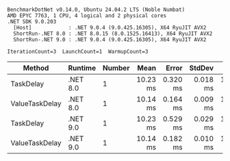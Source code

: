 ```

BenchmarkDotNet v0.14.0, Ubuntu 24.04.2 LTS (Noble Numbat)
AMD EPYC 7763, 1 CPU, 4 logical and 2 physical cores
.NET SDK 9.0.203
  [Host]            : .NET 9.0.4 (9.0.425.16305), X64 RyuJIT AVX2
  ShortRun-.NET 8.0 : .NET 8.0.15 (8.0.1525.16413), X64 RyuJIT AVX2
  ShortRun-.NET 9.0 : .NET 9.0.4 (9.0.425.16305), X64 RyuJIT AVX2

IterationCount=3  LaunchCount=1  WarmupCount=3  

```
| Method         | Runtime  | Number | Mean     | Error    | StdDev   | Min      | Max      | Allocated |
|--------------- |--------- |------- |---------:|---------:|---------:|---------:|---------:|----------:|
| TaskDelay      | .NET 8.0 | 1      | 10.23 ms | 0.320 ms | 0.018 ms | 10.22 ms | 10.25 ms |     352 B |
| ValueTaskDelay | .NET 8.0 | 1      | 10.14 ms | 0.164 ms | 0.009 ms | 10.13 ms | 10.15 ms |     128 B |
| TaskDelay      | .NET 9.0 | 1      | 10.23 ms | 0.529 ms | 0.029 ms | 10.20 ms | 10.26 ms |     352 B |
| ValueTaskDelay | .NET 9.0 | 1      | 10.14 ms | 0.182 ms | 0.010 ms | 10.13 ms | 10.14 ms |     128 B |
